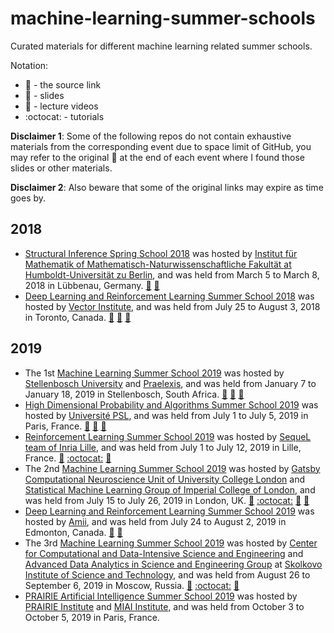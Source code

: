 # machine-learning-summer-schools
Curated materials for different machine learning related summer schools.

Notation:
- :link: - the source link
- :book: - slides
- :movie_camera: - lecture videos
- :octocat: - tutorials

**Disclaimer 1**: Some of the following repos do not contain exhaustive materials from the corresponding event due to space limit of GitHub, you may refer to the original :link: at the end of each event where I found those slides or other materials. 

**Disclaimer 2**: Also beware that some of the original links may expire as time goes by.

## 2018

- [Structural Inference Spring School 2018](https://www.mathematik.hu-berlin.de/de/for1735/prior-events/spring-school-2018) was hosted by [Institut für Mathematik of Mathematisch-Naturwissenschaftliche Fakultät at Humboldt-Universität zu Berlin](https://www.mathematik.hu-berlin.de/de), and was held from March 5 to March 8, 2018 in Lübbenau, Germany. [:book:](https://github.com/xuedong/machine-learning-summer-schools/tree/master/Structural%20Inference%20Spring%20School%202018%20(L%C3%BCbbenau%2C%20Germany)/slides) [:link:](https://www.mathematik.hu-berlin.de/de/for1735/prior-events/spring-school-2018/program-1)
- [Deep Learning and Reinforcement Learning Summer School 2018](https://dlrlsummerschool.ca/past-years/) was hosted by [Vector Institute](https://vectorinstitute.ai/), and was held from July 25 to August 3, 2018 in Toronto, Canada. [:book:](https://github.com/xuedong/machine-learning-summer-schools/tree/master/Deep%20Learning%20%26%20Reinforcement%20Learning%20Summer%20School%202018%20(Toronto%2C%20Canada)/slides) [:movie_camera:](http://videolectures.net/DLRLsummerschool2018_toronto/) [:link:](https://dlrlsummerschool.ca/past-years/)

## 2019

- The 1st [Machine Learning Summer School 2019](https://mlssafrica.com/) was hosted by [Stellenbosch University](https://www.sun.ac.za/english) and [Praelexis](https://praelexis.com/), and was held from January 7 to January 18, 2019 in Stellenbosch, South Africa. [:book:](https://github.com/xuedong/machine-learning-summer-schools/tree/master/Machine%20Learning%20Summer%20School%202019%20(Stellenbosch%2C%20South%20Africa)/slides) [:movie_camera:](https://www.youtube.com/channel/UC722CmQVgcLtxt_jXr3RyWg) [:link:](https://drive.google.com/drive/folders/1mHqPevddlosT7TnqumDBq4e-fIw8sot_)
- [High Dimensional Probability and Algorithms Summer School 2019](https://hdpa2019.sciencesconf.org/) was hosted by [Université PSL](https://www.psl.eu/), and was held from July 1 to July 5, 2019 in Paris, France. [:book:](https://github.com/xuedong/machine-learning-summer-schools/tree/master/High%20Dimensional%20Probability%20and%20Algorithms%20Summer%20School%202019%20(Paris%2C%20France)/talks) [:movie_camera:](https://www.youtube.com/user/sebastienbubeck/videos) [:link:](https://hdpa2019.sciencesconf.org/)
- [Reinforcement Learning Summer School 2019](https://rlss.inria.fr/) was hosted by [SequeL team of Inria Lille](https://team.inria.fr/sequel/), and was held from July 1 to July 12, 2019 in Lille, France. [:book:](https://github.com/xuedong/machine-learning-summer-schools/tree/master/Reinforcement%20Learning%20Summer%20School%202019%20(Lille%2C%20France)/slides) [:octocat:](https://github.com/xuedong/machine-learning-summer-schools/tree/master/Reinforcement%20Learning%20Summer%20School%202019%20(Lille%2C%20France)) [:link:](https://rlss.inria.fr/program/)
- The 2nd [Machine Learning Summer School 2019](https://sites.google.com/view/mlss-2019) was hosted by [Gatsby Computational Neuroscience Unit of University College London](https://www.gatsby.ucl.ac.uk/Members.html) and [Statistical Machine Learning Group of Imperial College of London](https://wp.doc.ic.ac.uk/sml/), and was held from July 15 to July 26, 2019 in London, UK. [:book:](https://github.com/xuedong/machine-learning-summer-schools/tree/master/Machine%20Learning%20Summer%20School%202019%20(London%2C%20UK)/slides) [:octocat:](https://github.com/xuedong/machine-learning-summer-schools/tree/master/Machine%20Learning%20Summer%20School%202019%20(London%2C%20UK)/tutorials) [:movie_camera:](https://www.facebook.com/uclcsml/) [:link:](https://github.com/mlss-2019)
- [Deep Learning and Reinforcement Learning Summer School 2019](https://dlrlsummerschool.ca/past-years/) was hosted by [Amii](https://www.amii.ca/), and was held from July 24 to August 2, 2019 in Edmonton, Canada. [:movie_camera:](https://www.youtube.com/playlist?list=PLKlhhkvvU8-aXmPQZNYG_e-2nTd0tJE8v) [:link:](https://dlrlsummerschool.ca/past-years/)
- The 3rd [Machine Learning Summer School 2019](https://mlss2019.skoltech.ru/) was hosted by [Center for Computational and Data-Intensive Science and Engineering](https://crei.skoltech.ru/cdise) and [Advanced Data Analytics in Science and Engineering Group](http://adase.group/) at [Skolkovo Institute of Science and Technology](https://www.skoltech.ru/en/about/), and was held from August 26 to September 6, 2019 in Moscow, Russia. [:book:](https://github.com/xuedong/machine-learning-summer-schools/tree/master/Machine%20Learning%20Summer%20School%202019%20(Moscow%2C%20Russia)/lectures) [:octocat:](https://github.com/xuedong/machine-learning-summer-schools/tree/master/Machine%20Learning%20Summer%20School%202019%20(London%2C%20UK)/tutorials) [:link:](https://github.com/mlss-skoltech)
- [PRAIRIE Artificial Intelligence Summer School 2019](https://project.inria.fr/paiss/) was hosted by [PRAIRIE Institute](https://prairie-institute.fr/) and [MIAI Institute](https://miai.univ-grenoble-alpes.fr/), and was held from October 3 to October 5, 2019 in Paris, France. 
